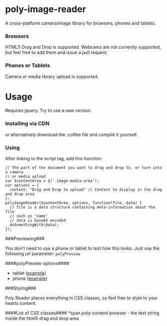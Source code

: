 poly-image-reader
===========

A cross-platform camera/image library for browsers, phones and tablets.

### Browsers ###
HTML5 Drag and Drop is supported.
Webcams are not currently supported, but feel free to add them and issue a pull request.

### Phones or Tablets ###
Camera or media library upload is supported.

Usage
===========

Requires jquery.  Try to use a new version.

### Installing via CDN ###

or alternatively download the .coffee file and compile it yourself.

### Using ###

After linking to the script tag, add this function:

    // The part of the document you want to drag and drop to, or turn into a camera
    // or media upload
    var $contentArea = $('.image-media-area');
    var options = {
      content: "Drag and Drop to upload" // Content to display in the drag and drop area
    };
    polyImageReader($contentArea, options, function(file, data) {
      // file is a data structure containing meta-information about the file
      // such as 'name'
      // data is base64 encoded
      doSomethingWith(data);
    });

###Previewing###

You don't need to use a phone or tablet to test how this looks.  Just use the
following url parameter:  `polyPreview`

####polyPreview options####

- tablet ([example](LINK))
- phone ([example](LINK))

###Styling###

Poly Reader places everything in CSS classes, so feel free to style to your hearts content. 

####List of CSS classes####
  *span.poly-content.browser - the text string inside the html5 drag and drop area
